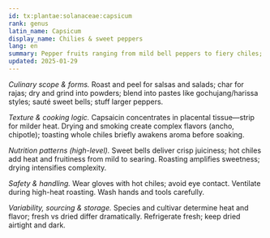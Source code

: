 ```yaml
---
id: tx:plantae:solanaceae:capsicum
rank: genus
latin_name: Capsicum
display_name: Chilies & sweet peppers
lang: en
summary: Pepper fruits ranging from mild bell peppers to fiery chiles; used fresh, roasted, dried, and ground into pastes and powders that define regional cuisines.
updated: 2025-01-29
---
```


_Culinary scope & forms._ Roast and peel for salsas and salads; char for rajas; dry and grind into powders; blend into pastes like gochujang/harissa styles; sauté sweet bells; stuff larger peppers.

_Texture & cooking logic._ Capsaicin concentrates in placental tissue—strip for milder heat. Drying and smoking create complex flavors (ancho, chipotle); toasting whole chiles briefly awakens aroma before soaking.

_Nutrition patterns (high-level)._ Sweet bells deliver crisp juiciness; hot chiles add heat and fruitiness from mild to searing. Roasting amplifies sweetness; drying intensifies complexity.

_Safety & handling._ Wear gloves with hot chiles; avoid eye contact. Ventilate during high-heat roasting. Wash hands and tools carefully.

_Variability, sourcing & storage._ Species and cultivar determine heat and flavor; fresh vs dried differ dramatically. Refrigerate fresh; keep dried airtight and dark.
